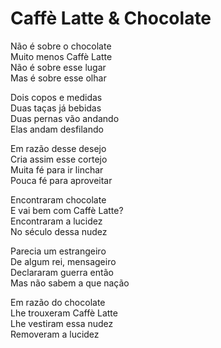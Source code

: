 <!-- pt :: Caffè Latte & Chocolate :: 2025-08-17 02:23:39 -->

# Caffè Latte & Chocolate

Não é sobre o chocolate  
Muito menos Caffè Latte  
Não é sobre esse lugar  
Mas é sobre esse olhar  

Dois copos e medidas  
Duas taças já bebidas  
Duas pernas vão andando  
Elas andam desfilando  

Em razão desse desejo  
Cria assim esse cortejo  
Muita fé para ir linchar  
Pouca fé para aproveitar  

Encontraram chocolate  
E vai bem com Caffè Latte?  
Encontraram a lucidez  
No século dessa nudez  

Parecia um estrangeiro  
De algum rei, mensageiro  
Declararam guerra então  
Mas não sabem a que nação  

Em razão do chocolate  
Lhe trouxeram Caffè Latte  
Lhe vestiram essa nudez  
Removeram a lucidez  
